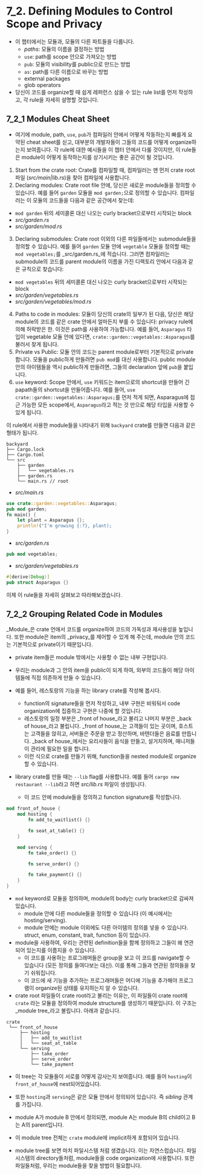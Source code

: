 # 7_2. Defining Modules to Control Scope and Privacy

- 이 챕터에서는 모듈과, 모듈의 다른 파트들을 다룹니다.
  - _paths_: 모듈의 이름을 결정하는 방법
  - `use`: path를 scope 안으로 가져오는 방법
  - `pub`: 모듈의 visibility를 public으로 만드는 방법
  - `as`: path를 다른 이름으로 바꾸는 방법
  - external packages
  - glob operators
- 당신이 코드를 organize할 때 쉽게 레퍼런스 삼을 수 있는 rule list를 먼저
    작성하고, 각 rule을 자세히 설명할 것입니다.

## 7_2_1 Modules Cheat Sheet

- 여기에 module, path, `use`, `pub`가 컴파일러 안에서 어떻게 작동하는지 빠를게
    요약된 cheat sheet를 싣고, 대부분의 개발자들이 그들의 코드를 어떻게
    organize하는지 보여줍니다. 각 rule에 대한 예시들을 이 챕터 안에서 다룰
    것이지만, 이 rule들은 module이 어떻게 동작하는지를 상기시키는 좋은 공간이 될
    것입니다.

1. Start from the crate root: Crate를 컴파일할 때, 컴파일러는 맨 먼저 crate root
   파일 (_src/main|lib.rs_)을 찾아 컴파일에 사용합니다.
2. Declaring modules: Crate root file 안에, 당신은 새로운 module들을 정의할 수
   있습니다. 예를 들어 `garden` 모듈을 `mod garden;`으로 정의할 수 있습니다.
   컴파일러는 이 모듈의 코드들을 다음과 같은 공간에서 찾는데:
  - `mod garden` 뒤의 세미콜론 대신 나오는 curly bracket으로부터 시작되는 block
  - _src/garden.rs_
  - _src/garden/mod.rs_
3. Declaring submodules: Crate root 이외의 다른 파일들에서는 submodule들을
   정의할 수 있습니다. 예를 들어 `garden` 모듈 안에 `vegetable` 모듈을 정의할
   때는  `mod vegetables;`를 _src/garden.rs_에 적습니다. 그러면 컴파일러는
   submodule의 코드를 parent module의 이름을 가진 디렉토리 안에서 다음과 같은
   규칙으로 찾습니다:
  - `mod vegetables` 뒤의 세미콜론 대신 나오는 curly bracket으로부터 시작되는
    block
  - _src/garden/vegetables.rs_
  - _src/garden/vegetables/mod.rs_
4. Paths to code in modules: 모듈이 당신의 crate의 일부가 된 다음, 당신은 해당
   module의 코드를 같은 crate 안에서 얼마든지 부를 수 있습니다: privacy rule에
   의해 허락받은 한. 이것은 path를 사용하여 가능합니다. 예를 들어, `Asparagus`
   타입이 vegetable 모듈 안에 있다면, `crate::garden::vegetables::Asparagus`를
   불러서 찾게 됩니다.
5. Private vs Public: 모듈 안의 코드는 parent module로부터 기본적으로 private합니다.
   모듈을 public하게 만들려면 `pub mod`를 대신 사용합니다. public module 안의
   아이템들을 역시 public하게 만들려면, 그들의 declaration 앞에 `pub`을
   붙입니다.
6. `use` keyword: Scope 안에서, `use` 키워드는 item으로의 shortcut을 만들어 긴
   papath들의 shortcut을 만들어줍니다. 예를 들어, `use
   crate::garden::vegetables::Asparagus;`를 먼저 적게 되면, Asparagus에 접근
   가능한 모든 scope에서, `Asparagus`라고 적는 것 만으로 해당 타입을 사용할 수
   있게 됩니다.

이 rule에서 사용한 module들을 나타내기 위해 `backyard` crate를 만들면 다음과
같은 형태가 됩니다.
```
backyard
├── Cargo.lock
├── Cargo.toml
└── src
    ├── garden
    │   └── vegetables.rs
    ├── garden.rs
    └── main.rs // root
```

- _src/main.rs_
```rust
use crate::garden::vegetables::Asparagus;
pub mod garden;
fn main() {
    let plant = Asparagus {};
    println!("I'm growing {:?}, plant);
}
```
- _src/garden.rs_
```rust
pub mod vegetables;
```
- _src/garden/vegetables.rs_
```rust
#[derive(Debug)]
pub struct Asparagus {}
```

이제 이 rule들을 자세히 살펴보고 따라해보겠습니다.

## 7_2_2 Grouping Related Code in Modules

_Module_은 crate 언애서 코드를 organize하여 코드의 가독성과 재사용성을 높입니다.
또한 module은 item의 _privacy_를 제어할 수 있게 해 주는데, module 안의 코드는
기본적으로 private이기 때문입니다.
- private item들은 module 밖에서는 사용할 수 없는 내부 구현입니다.
- 우리는 module과 그 안의 item을 public이 되게 하여, 외부의 코드들이 해당
    아이템들에 직접 의존하게 만들 수 있습니다.

- 예를 들어, 레스토랑의 기능을 하는 library crate를 작성해 봅시다.
  - function의 signature들을 먼저 작성하고, 내부 구현은 비워둬서 code
      organization에 집중하고 구현은 나중에 할 것입니다.
  - 레스토랑의 일정 부분은 _front of house_라고 불리고 나머지 부분은 _back of
      house_라고 불립니다. _front of house_는 고객들이 있는 곳이며, 호스트는
      고객들을 앉히고, 서버들은 주문을 받고 정산하며, 바텐더들은 음료를
      만듭니다. _back of house_에서는 요리사들이 음식을 만들고, 설거지하며,
      매니저들이 관리에 필요한 일을 합니다.
  - 이런 식으로 crate를 만들기 위해, function들을 nested module로 organize할 수
      있습니다.
- library crate를 만들 때는 `--lib` flag를 사용합니다. 예를 들어 `cargo new
    restaurant --lib`라고 하면 _src/lib.rs_ 파일이 생성됩니다.
  - 이 코드 안에 module들을 정의하고 function signature를 작성합니다.
```rust
mod front_of_house {
    mod hosting {
        fn add_to_waitlist() {}

        fn seat_at_table() {}
    }

    mod serving {
        fn take_order() {}

        fn serve_order() {}

        fn take_payment() {}
    }
}
```
- `mod` keyword로 모듈을 정의하며, module의 body는 curly bracket으로 감싸져
    있습니다.
  - module 안에 다른 module들을 정의할 수 있습니다 (이 예시에서는
      hosting/serving).
  - module 안에는 module 이외에도 다른 아이템의 정의를 넣을 수 있습니다. struct,
      enum, constant, trait, function 등이 있습니다.
- module을 사용하여, 우리는 관련된 definition들을 함께 정의하고 그들이 왜
    연관되어 있는지를 이름지을 수 있습니다.
  - 이 코드를 사용하는 프로그래머들은 group을 보고 이 코드를 navigate할 수
      있습니다 (모든 정의를 들여다보는 대신). 이를 통해 그들과 연관된 정의들을
      찾기 쉬워집니다.
  - 이 코드에 새 기능을 추가하는 프로그래머들은 어디에 기능을 추가해야
      프로그램이 organize된 상태를 유지하는지 알 수 있습니다.
- crate root 파일들이 crate root라고 불리는 이유는, 이 파일들이 crate root에
    `crate` 라는 모듈을 정의하여 module structure를 생성하기 때문입니다. 이
    구조는 _module tree_라고 불립니다. 아래과 같습니다.
```
crate
 └── front_of_house
     ├── hosting
     │   ├── add_to_waitlist
     │   └── seat_at_table
     └── serving
         ├── take_order
         ├── serve_order
         └── take_payment
```
- 이 tree는 각 모듈들이 서로를 어떻게 감사는지 보여줍니다. 예를 들어 `hosting`이
    `front_of_house`에 nest되어있습니다.
- 또한 `hosting`과 `serving`은 같은 모듈 안에서 정의되어 있습니다. 즉 _sibling_
    관계를 가집니다.
- module A가 module B 안에서 정의되면, module A는 module B의 child이고 B는 A의
    parent입니다.
- 이 module tree 전체는 `crate` module에 implicit하게 포함되어 있습니다.

- module tree를 보면 마치 파일시스템 처럼 생겼습니다. 이는 자연스럽습니다.
    파일시스템의 directory들처럼, module들을 code organization에 사용합니다.
    또한 파일들처럼, 우리는 module들을 찾을 방법이 필요합니다.
